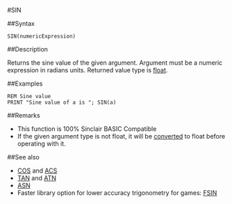 #SIN

##Syntax

```
SIN(numericExpression)
```

##Description

Returns the sine value of the given argument.
Argument must be a numeric expression in radians units. Returned value type is [float](types.md#Float).

##Examples

```
REM Sine value
PRINT "Sine value of a is "; SIN(a)
```
 
##Remarks
*  This function is 100% Sinclair BASIC Compatible
*  If the given argument type is not float, it will be [converted](cast.md) to float before operating with it.

##See also

* [COS](cos.md) and [ACS](acs.md)
* [TAN](tan.md) and [ATN](atn.md)
* [ASN](asn.md)
*  Faster library option for lower accuracy trigonometry for games: [FSIN](library/fsin.bas.md)
